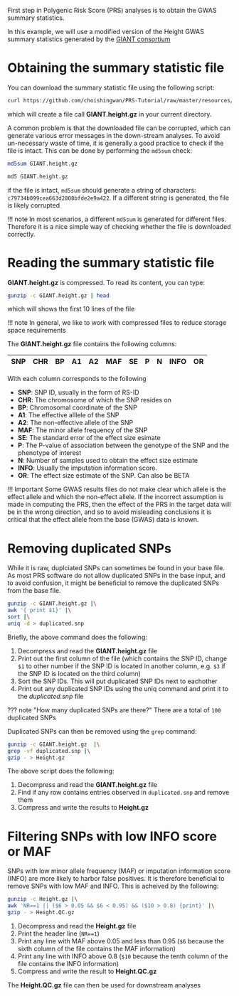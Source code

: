 First step in Polygenic Risk Score (PRS) analyses is to obtain the GWAS summary statistics. 

In this example, we will use a modified version of the Height GWAS summary statistics generated by the [GIANT consortium](https://portals.broadinstitute.org/collaboration/giant/index.php/GIANT_consortium_data_files#GWAS_Anthropometric_2014_Height)

# Obtaining the summary statistic file
You can download the summary statistic file using the following script:
``` bash
curl https://github.com/choishingwan/PRS-Tutorial/raw/master/resources/GIANT.height.gz -L -O
```

which will create a file call **GIANT.height.gz** in your current directory. 

A common problem is that the downloaded file can be corrupted, which can generate various error messages in the 
down-stream analyses. To avoid un-necessary waste of time, it is generally a good practice to check if the file is
intact. This can be done by performing the `md5sum` check:

```bash tab="Linux"
md5sum GIANT.height.gz
```

```bash tab="Mac"
md5 GIANT.height.gz
```

if the file is intact, `md5sum` should generate a string of characters: `c79734b099cea663d2808bfde2e9a422`. 
If a different string is generated, the file is likely corrupted 


!!! note
    In most scenarios, a different `md5sum` is generated for different files. Therefore it is a nice simple way of 
    checking whether the file is downloaded correctly. 

# Reading the summary statistic file
**GIANT.height.gz** is compressed. To read its content, you can type:

```bash
gunzip -c GIANT.height.gz | head
```

which will shows the first 10 lines of the file

!!! note
    In general, we like to work with compressed files to reduce storage space requirements

The **GIANT.height.gz** file contains the following columns:

|SNP|CHR|BP|A1|A2|MAF|SE|P|N|INFO|OR|
|:-:|:-:|:-:|:-:|:-:|:-:|:-:|:-:|:-:|:-:|:-:|

With each column corresponds to the following

- **SNP**: SNP ID, usually in the form of RS-ID
- **CHR**: The chromosome of which the SNP resides on
- **BP**: Chromosomal coordinate of the SNP
- **A1**: The effective alllele of the SNP
- **A2**: The non-effective allele of the SNP
- **MAF**: The minor allele frequency of the SNP
- **SE**: The standard error of the effect size esimate
- **P**: The P-value of association between the genotype of the SNP and the phenotype of interest
- **N**: Number of samples used to obtain the effect size estimate
- **INFO**: Usually the imputation information score. 
- **OR**: The effect size estimate of the SNP. Can also be BETA

!!! Important
    Some GWAS results files do not make clear which allele is the effect allele and which the non-effect allele. 
    If the incorrect assumption is made in computing the PRS, then the effect of the PRS in the target data will be in the wrong direction, and so to avoid misleading conclusions it is critical that the effect allele from the base (GWAS) data is known.

# Removing duplicated SNPs
While it is raw, duplciated SNPs can sometimes be found in your base file.
As most PRS software do not allow duplicated SNPs in the base input, and to avoid confusion, 
it might be beneficial to remove the duplicated SNPs from the base file. 

```bash
gunzip -c GIANT.height.gz |\
awk '{ print $1}' |\
sort |\
uniq -d > duplicated.snp
```

Briefly, the above command does the following:

1. Decompress and read the **GIANT.height.gz** file
2. Print out the first column of the file (which contains the SNP ID, change `$1` to other number if the SNP ID is located in another column, e.g. `$3` if the SNP ID is located on the third column)
3. Sort the SNP IDs. This will put duplicated SNP IDs next to eachother
4. Print out any duplicated SNP IDs using the uniq command and print it to the *duplicated.snp* file


??? note "How many duplicated SNPs are there?"
    There are a total of `100` duplicated SNPs

Duplicated SNPs can then be removed using the `grep` command:
```bash
gunzip -c GIANT.height.gz  |\
grep -vf duplicated.snp |\
gzip - > Height.gz
```
The above script does the following:
1. Decompress and read the **GIANT.height.gz** file 
2. Find if any row contains entries observed in `duplicated.snp` and remove them
3. Compress and write the results to **Height.gz**

# Filtering SNPs with low INFO score or MAF 
SNPs with low minor allele frequency (MAF) or imputation information score (INFO) are more likely to harbor false positives. 
It is therefore beneficial to remove SNPs with low MAF and INFO.
This is acheived by the following:

```bash
gunzip -c Height.gz |\
awk 'NR==1 || ($6 > 0.05 && $6 < 0.95) && ($10 > 0.8) {print}' |\
gzip - > Height.QC.gz
```

1. Decompress and read the **Height.gz** file
2. Print the header line (`NR==1`)
3. Print any line with MAF above 0.05 and less than 0.95 (`$6` because the sixth column of the file contains the MAF information)
4. Print any line with INFO above 0.8 (`$10` because the tenth column of the file contains the INFO information)
5. Compress and write the result to **Height.QC.gz**

The **Height.QC.gz** file can then be used for downstream analyses

    